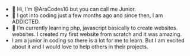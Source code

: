 - 👋 Hi, I’m @AraCodes10 but you can call me Junior.
- 👀 I got into coding just a few months ago and since then, I am ADDICTED.
- 🌱 I’m currently learning php, javascript basically to create websites. websites. I created my first website from scratch and it was amazing.
- I am a junior in coding so there is a lot for me to learn. But I am excited about it and I would love to help others in their projects.

<!---
AraCodes10/AraCodes10 is a ✨ special ✨ repository because its `README.md` (this file) appears on your GitHub profile.
You can click the Preview link to take a look at your changes.
--->
